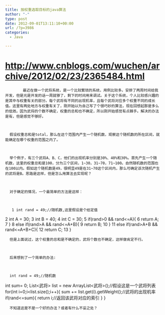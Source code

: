 ```yaml
---
title: 按权重选取目标的java算法
author: "-"
type: post
date: 2012-09-01T13:11:10+00:00
url: /?p=3986
categories:
  - Java

---
```

# <http://www.cnblogs.com/wuchen/archive/2012/02/23/2365484.html>

  
    
            最近在做一个武将系统，是一个比较繁琐的系统，用例比较多。安排了两周时间给我开发，但是光是开发的话一周就够了，剩下的时间用来调试。关于这个系统，个人比较感兴趣的是其中与权重有关的部分。每个武将有不同的出现机率，且每个武将对应多个权重不同的成长值。这里有两处地方与权重有关了，刚开始以为自己写了个很巧妙的算法，现在回想起那是多么的低效。因为武将的个数不确定，权重的总和也不确定，所以刚开始感觉有点棘手。解决的办法是有，但是感觉不够好。
    
    
    
      假设权重总和是total，那么在这个范围内产生一个随机数，观察这个随机数的所在区间，就能确定在哪个权重的范围之内了。
    
    
    
      举个例子，有三个武将A、B、C，他们的出现机率分别是30%、40%和30%。首先产生一个随机数，这里的权重总和是100，分为三个区间，1~30，31~70，71~100。自然随机数的范围也在100以内。假如这个随机数是49，很明显49是在31~70这个区间内，那么可确定该次随机产生的武将是B。思路是这样，但是怎么用算法去实现呢？
    
    
    
      对于确定的情况，一个最简单的方法是这样：
    
    
     
       1 int rand = 49;//随机数,这里假设是个给定值
 2 int A = 30;
 3 int B = 40;
 4 int C = 30;
 5 if(rand>0 && rand<=A){
 6 return A;
 7 }
 8 else if(rand>A && rand<=A+B){
 9 return B;
10 }
11 else if(rand>A+B && rand<=A+B+C){
12 return C;
13 }
      
 
    
    
    
      但是上面说过，这个权重的总和是不确定的，武将个数也不确定，这样做肯定不行。
    
    
    
      后来想到了一个简单的办法:
    
 
      
      int rand = 49;//随机数
int sum= 0;
List<武将> list = new ArrayList<武将>();//假设这是一个武将列表
for(int i=0;i<list.size();i++){
sum += list.get(i).getWeight();//武将的出现机率
if(rand<=sum){
return i;//返回该武将对应的索引
}
}
 
    
    
      不知道这是不是一个好的办法？或者有什么不妥之处？
  

